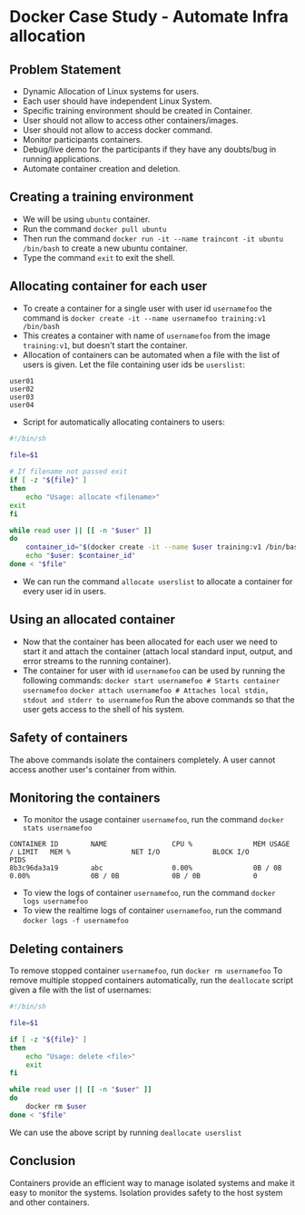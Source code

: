 # Docker Case Study - Automate Infra allocation

## Problem Statement
- Dynamic Allocation of Linux systems for users.
- Each user should have independent Linux System.
- Specific training environment should be created in Container.
- User should not allow to access other containers/images.
- User should not allow to access docker command.
- Monitor participants containers.
- Debug/live demo for the participants if they have any doubts/bug in running applications.
- Automate container creation and deletion.

## Creating a training environment
- We will be using `ubuntu` container.
- Run the command
`docker pull ubuntu`
- Then run the command
`docker run -it --name traincont -it ubuntu /bin/bash`
  to create a new ubuntu container.
- Type the command `exit` to exit the shell.

## Allocating container for each user
- To create a container for a single user with user id `usernamefoo` the command is
`docker create -it --name usernamefoo training:v1 /bin/bash`
- This creates a container with name of `usernamefoo` from the image `training:v1`, but doesn't start the container.
- Allocation of containers can be automated when a file with the list of users is given. Let the file containing user ids be `userslist`:

```
user01
user02
user03
user04
```

- Script for automatically allocating containers to users:

```bash
#!/bin/sh

file=$1
       
# If filename not passed exit
if [ -z "${file}" ]
then
	echo "Usage: allocate <filename>"
exit
fi

while read user || [[ -n "$user" ]]
do
	container_id="$(docker create -it --name $user training:v1 /bin/bash)"
	echo "$user: $container_id"
done < "$file"
```

- We can run the command `allocate userslist` to allocate a container for every user id in users.

## Using an allocated container
- Now that the container has been allocated for each user we need to start it and attach the container (attach local standard input, output, and error streams to the running container).
- The container for user with id `usernamefoo` can be used by running the following commands:
`docker start usernamefoo # Starts container usernamefoo`
`docker attach usernamefoo # Attaches local stdin, stdout and stderr to usernamefoo`
  Run the above commands so that the user gets access to the shell of his system.

## Safety of containers
The above commands isolate the containers completely. A user cannot access another user's container from within.

## Monitoring the containers
- To monitor the usage container `usernamefoo`, run the command
`docker stats usernamefoo`

```
CONTAINER ID        NAME                CPU %               MEM USAGE / LIMIT   MEM %               NET I/O             BLOCK I/O           PIDS
8b3c96da3a19        abc                 0.00%               0B / 0B             0.00%               0B / 0B             0B / 0B             0
```

- To view the logs of container `usernamefoo`, run the command
`docker logs usernamefoo`
- To view the realtime logs of container `usernamefoo`, run the command
`docker logs -f usernamefoo`

## Deleting containers
To remove stopped container `usernamefoo`, run
`docker rm usernamefoo`
To remove multiple stopped containers automatically, run the `deallocate` script given a file with the list of usernames:
```bash
#!/bin/sh

file=$1

if [ -z "${file}" ]
then
	echo "Usage: delete <file>"
	exit
fi

while read user || [[ -n "$user" ]]
do
	docker rm $user
done < "$file"
```
We can use the above script by running `deallocate userslist`

## Conclusion
Containers provide an efficient way to manage isolated systems and make it easy to monitor the systems. Isolation provides safety to the host system and other containers.
